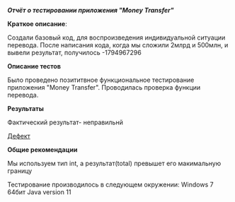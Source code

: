 ***Отчёт о тестировании приложения "Money Transfer"***

**Краткое описание**:

Создали базовый код, для воспроизведения индивидуальной ситуации перевода. После написания кода, когда мы сложили 2млрд и 500млн, и вывели результат, получилось  -1794967296

**Описание тестов**

Было проведено позититвное функциональное тестирование приложения "Money Transfer". Проводилась проверка функции перевода.

**Результаты**

Фактический результат- неправильнй

[Дефект](https://github.com/ILiaBer/JTask-2.1/issues/1)

**Общие рекомендации**

Мы используем тип int, а результат(total) превышет его макимальную границу 

Тестирование производилось в следующем окружении:
Windows 7 64бит
Java version 11
